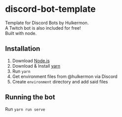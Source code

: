 # discord-bot-template
Template for Discord Bots by Hulkermon.  
A Twitch bot is also included for free!  
Built with node.

## Installation
1. Download [Node.js](https://nodejs.org/en/)
2. Download & Install [yarn](https://classic.yarnpkg.com/en/docs/install/)
2. Run `yarn`
3. Get environment files from @hulkermon via Discord
4. Create `environment` directory and add said files

## Running the bot
Run `yarn run serve`
